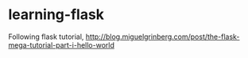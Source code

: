 learning-flask
==============

Following flask tutorial, http://blog.miguelgrinberg.com/post/the-flask-mega-tutorial-part-i-hello-world
